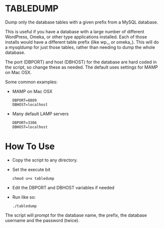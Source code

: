 # TABLEDUMP

Dump only the database tables with a given prefix from a MySQL database.

This is useful if you have a database with a large number of different WordPress, Omeka, or other type applications installed. Each of those installs would have a different table prefix (like wp_, or omeka_). This will do a mysqldump for just those tables, rather than needing to dump the whole database.

The port (DBPORT) and host (DBHOST) for the database are hard coded in the script, so change these as needed. The default uses settings for MAMP on Mac OSX.

Some common examples:

- MAMP on Mac OSX

  ```
  DBPORT=8889
  DBHOST=localhost
  ```

- Many default LAMP servers
  
  ```
  DBPORT=3306
  DBHOST=localhost
  ```


# How To Use

- Copy the script to any directory.
- Set the execute bit

  ```
  chmod u+x tabledump
  ```

- Edit the DBPORT and DBHOST variables if needed
- Run like so:
  
  ```
  ./tabledump
  ```

The script will prompt for the database name, the prefix, the database username and the password (twice).
